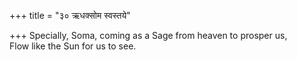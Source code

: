 +++
title = "३० ऋधक्सोम स्वस्तये"

+++
Specially, Soma, coming as a Sage from heaven to prosper us,  
     Flow like the Sun for us to see.
